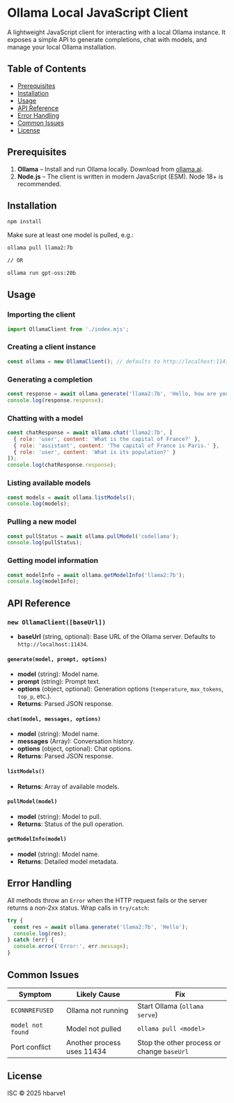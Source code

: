# Ollama Local JavaScript Client

A lightweight JavaScript client for interacting with a local Ollama instance. It exposes a simple API to generate completions, chat with models, and manage your local Ollama installation.

## Table of Contents
- [Prerequisites](#prerequisites)
- [Installation](#installation)
- [Usage](#usage)
- [API Reference](#api-reference)
- [Error Handling](#error-handling)
- [Common Issues](#common-issues)
- [License](#license)

## Prerequisites
1. **Ollama** – Install and run Ollama locally. Download from [ollama.ai](https://ollama.ai).
2. **Node.js** – The client is written in modern JavaScript (ESM). Node 18+ is recommended.

## Installation
```bash
npm install
```

Make sure at least one model is pulled, e.g.:
```bash
ollama pull llama2:7b

// OR

ollama run gpt-oss:20b
```

## Usage
### Importing the client
```js
import OllamaClient from './index.mjs';
```

### Creating a client instance
```js
const ollama = new OllamaClient(); // defaults to http://localhost:11434
```

### Generating a completion
```js
const response = await ollama.generate('llama2:7b', 'Hello, how are you?');
console.log(response.response);
```

### Chatting with a model
```js
const chatResponse = await ollama.chat('llama2:7b', [
  { role: 'user', content: 'What is the capital of France?' },
  { role: 'assistant', content: 'The capital of France is Paris.' },
  { role: 'user', content: 'What is its population?' }
]);
console.log(chatResponse.response);
```

### Listing available models
```js
const models = await ollama.listModels();
console.log(models);
```

### Pulling a new model
```js
const pullStatus = await ollama.pullModel('codellama');
console.log(pullStatus);
```

### Getting model information
```js
const modelInfo = await ollama.getModelInfo('llama2:7b');
console.log(modelInfo);
```

## API Reference
### `new OllamaClient([baseUrl])`
- **baseUrl** (string, optional): Base URL of the Ollama server. Defaults to `http://localhost:11434`.

#### `generate(model, prompt, options)`
- **model** (string): Model name.
- **prompt** (string): Prompt text.
- **options** (object, optional): Generation options (`temperature`, `max_tokens`, `top_p`, etc.).
- **Returns**: Parsed JSON response.

#### `chat(model, messages, options)`
- **model** (string): Model name.
- **messages** (Array): Conversation history.
- **options** (object, optional): Chat options.
- **Returns**: Parsed JSON response.

#### `listModels()`
- **Returns**: Array of available models.

#### `pullModel(model)`
- **model** (string): Model to pull.
- **Returns**: Status of the pull operation.

#### `getModelInfo(model)`
- **model** (string): Model name.
- **Returns**: Detailed model metadata.

## Error Handling
All methods throw an `Error` when the HTTP request fails or the server returns a non‑2xx status. Wrap calls in `try/catch`:
```js
try {
  const res = await ollama.generate('llama2:7b', 'Hello');
  console.log(res);
} catch (err) {
  console.error('Error:', err.message);
}
```

## Common Issues
| Symptom | Likely Cause | Fix |
|---------|--------------|-----|
| `ECONNREFUSED` | Ollama not running | Start Ollama (`ollama serve`) |
| `model not found` | Model not pulled | `ollama pull <model>` |
| Port conflict | Another process uses 11434 | Stop the other process or change `baseUrl` |

## License
ISC © 2025 hbarve1